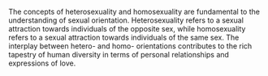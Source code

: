 

The concepts of heterosexuality and homosexuality are fundamental to the understanding of sexual orientation. Heterosexuality refers to a sexual attraction towards individuals of the opposite sex, while homosexuality refers to a sexual attraction towards individuals of the same sex. The interplay between hetero- and homo- orientations contributes to the rich tapestry of human diversity in terms of personal relationships and expressions of love.

